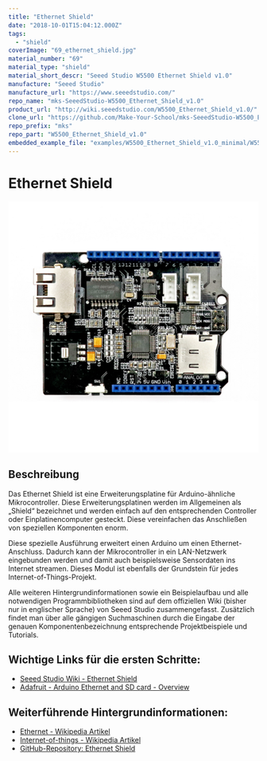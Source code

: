 ```yaml
---
title: "Ethernet Shield"
date: "2018-10-01T15:04:12.000Z"
tags: 
  - "shield"
coverImage: "69_ethernet_shield.jpg"
material_number: "69"
material_type: "shield"
material_short_descr: "Seeed Studio W5500 Ethernet Shield v1.0"
manufacture: "Seeed Studio"
manufacture_url: "https://www.seeedstudio.com/"
repo_name: "mks-SeeedStudio-W5500_Ethernet_Shield_v1.0"
product_url: "http://wiki.seeedstudio.com/W5500_Ethernet_Shield_v1.0/"
clone_url: "https://github.com/Make-Your-School/mks-SeeedStudio-W5500_Ethernet_Shield_v1.0.git"
repo_prefix: "mks"
repo_part: "W5500_Ethernet_Shield_v1.0"
embedded_example_file: "examples/W5500_Ethernet_Shield_v1.0_minimal/W5500_Ethernet_Shield_v1.0_minimal.ino"
---
```



# Ethernet Shield

![Ethernet Shield](./69_ethernet_shield.jpg)

## Beschreibung
Das Ethernet Shield ist eine Erweiterungsplatine für Arduino-ähnliche Mikrocontroller. Diese Erweiterungsplatinen werden im Allgemeinen als „Shield“ bezeichnet und werden einfach auf den entsprechenden Controller oder Einplatinencomputer gesteckt. Diese vereinfachen das Anschließen von speziellen Komponenten enorm.

Diese spezielle Ausführung erweitert einen Arduino um einen Ethernet-Anschluss. Dadurch kann der Mikrocontroller in ein LAN-Netzwerk eingebunden werden und damit auch beispielsweise Sensordaten ins Internet streamen. Dieses Modul ist ebenfalls der Grundstein für jedes Internet-of-Things-Projekt.

Alle weiteren Hintergrundinformationen sowie ein Beispielaufbau und alle notwendigen Programmbibliotheken sind auf dem offiziellen Wiki (bisher nur in englischer Sprache) von Seeed Studio zusammengefasst. Zusätzlich findet man über alle gängigen Suchmaschinen durch die Eingabe der genauen Komponentenbezeichnung entsprechende Projektbeispiele und Tutorials.

 


<!-- infolist -->


## Wichtige Links für die ersten Schritte:

- [Seeed Studio Wi](http://wiki.seeedstudio.com/W5500_Ethernet_Shield_v1.0/)[ki - Ethernet Shield](http://wiki.seeedstudio.com/W5500_Ethernet_Shield_v1.0/)
- [Adafruit - Arduino Ethernet and SD card - Overview](https://learn.adafruit.com/arduino-ethernet-sd-card)

## Weiterführende Hintergrundinformationen:

- [Ethernet - Wikipedia Artikel](https://de.wikipedia.org/wiki/Ethernet)
- [Internet-of-things - Wikipedia Artikel](https://de.wikipedia.org/wiki/Internet_der_Dinge)
- [GitHub-Repository: Ethernet Shield](https://github.com/MakeYourSchool/69-Ethernet-Shield)

